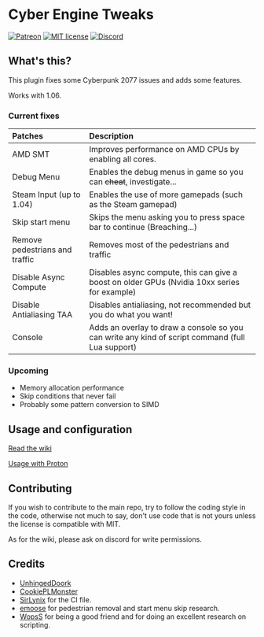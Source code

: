 # Cyber Engine Tweaks

[![Patreon](https://img.shields.io/badge/Patreon-donate-purple.svg)](https://www.patreon.com/tiltedphoques) [![MIT license](https://img.shields.io/badge/License-MIT-blue.svg)](https://lbesson.mit-license.org/) [![Discord](https://img.shields.io/discord/717692382849663036.svg?label=&logo=discord&logoColor=ffffff&color=7389D8&labelColor=6A7EC2)](https://discord.gg/Epkq79kd96)

## What's this?

This plugin fixes some Cyberpunk 2077 issues and adds some features.

Works with 1.06.

### Current fixes

| Patches      | Description     |
| :------------- | :------------------------------ |
| AMD SMT  | Improves performance on AMD CPUs by enabling all cores. |
| Debug Menu | Enables the debug menus in game so you can ~~cheat~~, investigate...  |
| Steam Input (up to 1.04) | Enables the use of more gamepads (such as the Steam gamepad) |
| Skip start menu | Skips the menu asking you to press space bar to continue (Breaching...) |
| Remove pedestrians and traffic | Removes most of the pedestrians and traffic |
| Disable Async Compute | Disables async compute, this can give a boost on older GPUs (Nvidia 10xx series for example)|
| Disable Antialiasing TAA | Disables antialiasing, not recommended but you do what you want! |
| Console | Adds an overlay to draw a console so you can write any kind of script command (full Lua support) |

### Upcoming

* Memory allocation performance
* Skip conditions that never fail
* Probably some pattern conversion to SIMD

## Usage and configuration

[Read the wiki](https://wiki.cybermods.net/cyber-engine-tweaks/)

[Usage with Proton](PROTON.md)

## Contributing

If you wish to contribute to the main repo, try to follow the coding style in the code, otherwise not much to say, don't use code that is not yours unless the license is compatible with MIT.

As for the wiki, please ask on discord for write permissions.

## Credits

* [UnhingedDoork](https://www.reddit.com/r/Amd/comments/kbp0np/cyberpunk_2077_seems_to_ignore_smt_and_mostly/gfjf1vo/?utm_source=reddit&utm_medium=web2x&context=3)
* [CookiePLMonster](https://www.reddit.com/r/pcgaming/comments/kbsywg/cyberpunk_2077_used_an_intel_c_compiler_which/gfknein/?utm_source=reddit&utm_medium=web2x&context=3)
* [SirLynix](https://github.com/DigitalPulseSoftware/BurgWar) for the CI file.
* [emoose](https://github.com/yamashi/PerformanceOverhaulCyberpunk/issues/75) for pedestrian removal and start menu skip research.
* [WopsS](https://github.com/WopsS/RED4ext) for being a good friend and for doing an excellent research on scripting.
